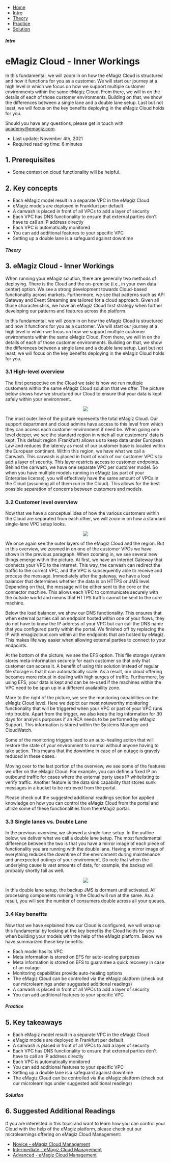 <div class="ez-academy">
    <div class="ez-academy__body">
        <main class="micro-learning">
        <ul class="doc-nav">
            <li class="doc-nav__item"><a href="../../docs/fundamental/index_academy_fundamental_all" class="doc-nav__link">Home</a></li>
            <li class="doc-nav__item"><a href="#intro" class="doc-nav__link">Intro</a></li>
            <li class="doc-nav__item"><a href="#theory" class="doc-nav__link">Theory</a></li>
            <li class="doc-nav__item"><a href="#practice" class="doc-nav__link">Practice</a></li>
            <li class="doc-nav__item"><a href="#solution" class="doc-nav__link">Solution</a></li>
        </ul>
<div class="doc">
 
##### Intro

# eMagiz Cloud - Inner Workings
 
In this fundamental, we will zoom in on how the eMagiz Cloud is structured and how it functions for you as a customer. We will start our journey at a high level in which we focus on how we support multiple customer environments within the same eMagiz Cloud. From there, we will in on the details of each of those customer environments. Building on that, we show the differences between a single lane and a double lane setup. Last but not least, we will focus on the key benefits deploying in the eMagiz Cloud holds for you.

Should you have any questions, please get in touch with academy@emagiz.com.

- Last update: November 4th, 2021
- Required reading time: 6 minutes

## 1. Prerequisites
- Some context on cloud functionality will be helpful.

## 2. Key concepts
- Each eMagiz model result in a separate VPC in the eMagiz Cloud
- eMagiz models are deployed in Frankfurt per default
- A carwash is placed in front of all VPCs to add a layer of security
- Each VPC has DNS functionality to ensure that external parties don't have to call an IP address directly
- Each VPC is automatically monitored
- You can add additional features to your specific VPC
- Setting up a double lane is a safeguard against downtime

##### Theory
  
## 3. eMagiz Cloud - Inner Workings

When running your eMagiz solution, there are generally two methods of deploying. There is the Cloud and the on-premise (i.e., in your own data center) option. We see a strong development towards Cloud-based functionality across markets. Furthermore, we see that patterns such as API Gateway and Event Streaming are tailored for a cloud approach. Given all those characteristics, we have an eMagiz Cloud first strategy when further developing our patterns and features across the platform.

In this fundamental, we will zoom in on how the eMagiz Cloud is structured and how it functions for you as a customer. We will start our journey at a high level in which we focus on how we support multiple customer environments within the same eMagiz Cloud. From there, we will in on the details of each of those customer environments. Building on that, we show the differences between a single lane and a double lane setup. Last but not least, we will focus on the key benefits deploying in the eMagiz Cloud holds for you.

### 3.1 High-level overview

The first perspective on the Cloud we take is how we run multiple customers within the same eMagiz Cloud solution that we offer. The picture below shows how we structured our Cloud to ensure that your data is kept safely within your environment.

<p align="center"><img src="../../img/fundamental/fundamental-emagiz-cloud-inner-workings--high-overview.png"></p>

The most outer line of the picture represents the total eMagiz Cloud. Our support department and cloud admins have access to this level from which they can access each customer environment if need be. When going one level deeper, we see the standard region in which all our customers' data is kept. This default region (Frankfurt) allows us to keep data under European Law and reduces the latency as most of our customer base is located within the European continent. Within this region, we have what we call a Carwash. This carwash is placed in front of each of our customer VPC's to add a layer of security. This layer restricts access to customer endpoints. Behind the carwash, we have one separate VPC per customer model. So when you have multiple models running in eMagiz (as part of your Enterprise license), you will effectively have the same amount of VPCs in the Cloud (assuming all of them run in the Cloud). This allows for the best possible separation of concerns between customers and models.

### 3.2 Customer level overview

Now that we have a conceptual idea of how the various customers within the Cloud are separated from each other, we will zoom in on how a standard single-lane VPC setup looks.

<p align="center"><img src="../../img/fundamental/fundamental-emagiz-cloud-inner-workings--customer-level-overview.png"></p>

We once again see the outer layers of the eMagiz Cloud and the region. But in this overview, we zoomed in on one of the customer VPCs we have shown in the previous paragraph. When zooming in, we see several new things emerge within the picture. At first, we have an Internet Gateway that connects your VPC to the internet. This way, the carwash can redirect the traffic to the correct VPC, and the VPC is subsequently able to receive and process the message. Immediately after the gateway, we have a load balancer that determines whether the data is on HTTPS or JMS level. Depending on that, the message will be either sent to the core or the connector machine. This allows each VPC to communicate securely with the outside world and means that HTTPS traffic cannot be sent to the core machine.

Below the load balancer, we show our DNS functionality. This ensures that when external parties call an endpoint hosted within one of your flows, they do not have to know the IP address of your VPC but can call the DNS name that you configured partly within the portal. We finished off by replacing the IP with emagizcloud.com within all the endpoints that are hosted by eMagiz. This makes life way easier when allowing external parties to connect to your endpoints.

At the bottom of the picture, we see the EFS option. This file storage system stores meta-information securely for each customer so that only that customer can access it. A benefit of using this solution instead of regular file storage is that it can automatically scale. As a result, our cloud offering becomes more robust in dealing with high surges of traffic. Furthermore, by using EFS, your data is kept and can be re-used if the machines within the VPC need to be spun up in a different availability zone.

More to the right of the picture, we see the monitoring capabilities on the eMagiz Cloud level. Here we depict our most noteworthy monitoring functionality that will be triggered when your VPC or part of your VPC runs into trouble. Apart from the trigger, we also keep the log information for 30 days for analysis purposes if an RCA needs to be performed by eMagiz Support. This information is stored within the Systems Manager and CloudWatch.

Some of the monitoring triggers lead to an auto-healing action that will restore the state of your environment to normal without anyone having to take action. This means that the downtime in case of an outage is gravely reduced in these cases.

Moving over to the last portion of the overview, we see some of the features we offer on the eMagiz Cloud. For example, you can define a fixed IP on outbound traffic for cases where the external party uses IP whitelisting to verify traffic. Another feature is the data sink capability that stores sunk messages in a bucket to be retrieved from the portal. 

Please check out the suggested additional readings section for applied knowledge on how you can control the eMagiz Cloud from the portal and utilize some of these functionalities from the eMagiz portal.

### 3.3 Single lanes vs. Double Lane

In the previous overview, we showed a single-lane setup. In the outline below, we deliver what we call a double lane setup. The most fundamental difference between the two is that you have a mirror image of each piece of functionality you are running with the double lane. Having a mirror image of everything reduces the downtime of the environment during maintenance and unexpected outings of your environment. Do note that when the underlying cause is vast amounts of data, for example, the backup will probably shortly fail as well.

<p align="center"><img src="../../img/fundamental/fundamental-emagiz-cloud-inner-workings--customer-level-overview-double-lane.png"></p>

In this double lane setup, the backup JMS is dormant until activated. All processing components running in the Cloud will run at the same. As a result, you will see the number of consumers double across all your queues.

### 3.4 Key benefits

Now that we have explained how our Cloud is configured, we will wrap up this fundamental by looking at the key benefits the Cloud holds for you when building your models with the help of the eMagiz platform. Below we have summarized these key benefits:

- Each model has its VPC
- Meta information is stored on EFS for auto-scaling purposes
- Meta information is stored on EFS to guarantee a quick recovery in case of an outage
- Monitoring capabilities provide auto-healing options
- The eMagiz Cloud can be controlled via the eMagiz platform (check out our microlearnings under suggested additional readings)
- A carwash is placed in front of all VPCs to add a layer of security
- You can add additional features to your specific VPC

##### Practice

## 5. Key takeaways

- Each eMagiz model result in a separate VPC in the eMagiz Cloud
- eMagiz models are deployed in Frankfurt per default
- A carwash is placed in front of all VPCs to add a layer of security
- Each VPC has DNS functionality to ensure that external parties don't have to call an IP address directly
- Each VPC is automatically monitored
- You can add additional features to your specific VPC
- Setting up a double lane is a safeguard against downtime
- The eMagiz Cloud can be controlled via the eMagiz platform (check out our microlearnings under suggested additional readings)

##### Solution

## 6. Suggested Additional Readings

If you are interested in this topic and want to learn how you can control your Cloud with the help of the eMagiz platform, please check out our microlearnings offering on eMagiz Cloud Management:

- [Novice - eMagiz Cloud Management](../microlearning/novice-emagiz-cloud-management-index.md)
- [Intermediate - eMagiz Cloud Management](../microlearning/intermediate-emagiz-cloud-management-index.md)
- [Advanced - eMagiz Cloud Management](../microlearning/advanced-cloudmanagement-index.md)

</div>
</main>
</div>
</div>